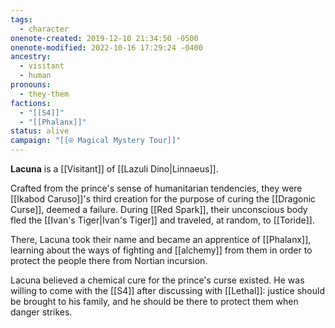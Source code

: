 ```yaml
---
tags:
  - character
onenote-created: 2019-12-10 21:34:50 -0500
onenote-modified: 2022-10-16 17:29:24 -0400
ancestry:
  - visitant
  - human
pronouns:
  - they-them
factions:
  - "[[S4]]"
  - "[[Phalanx]]"
status: alive
campaign: "[[⍟ Magical Mystery Tour]]"
---
```

**Lacuna** is a [[Visitant]] of [[Lazuli Dino|Linnaeus]].

Crafted from the prince's sense of humanitarian tendencies, they were [[Ikabod Caruso]]'s third creation for the purpose of curing the [[Dragonic Curse]], deemed a failure.  During [[Red Spark]], their unconscious body fled the [[Ivan's Tiger|Ivan's Tiger]] and traveled, at random, to [[Toride]].

There, Lacuna took their name and became an apprentice of [[Phalanx]], learning about the ways of fighting and [[alchemy]] from them in order to protect the people there from Nortian incursion.

Lacuna believed a chemical cure for the prince's curse existed. He was willing to come with the [[S4]] after discussing with [[Lethal]]: justice should be brought to his family, and he should be there to protect them when danger strikes.

